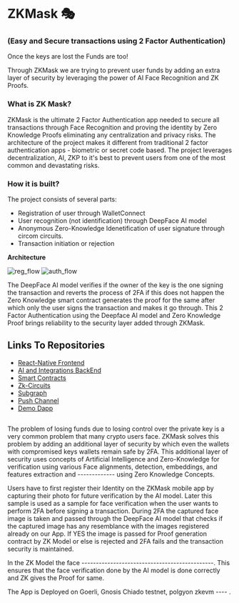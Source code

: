 # ZKMask 🎭
### (Easy and Secure transactions using 2 Factor Authentication)

Once the keys are lost the Funds are too! 

Through ZKMask we are trying to prevent user funds by adding an extra layer of security by leveraging the power of AI Face Recognition and ZK Proofs.

### What is ZK Mask?
ZKMask is the ultimate 2 Factor Authentication app needed to secure all transactions through Face Recognition and proving the identity by Zero Knowledge Proofs eliminating any centralization and privacy risks. The architecture of the project makes it different from traditional 2 factor authentication apps - biometric or secret code based. The project leverages decentralization, AI, ZKP to it's best to prevent users from one of the most common and devastating risks. 

### How it is built?
The project consists of several parts:
- Registration of user through WalletConnect
- User recognition (not identification) through DeepFace AI model
- Anonymous Zero-Knowledge Idenetification of user signature through circom circuits.
- Transaction initiation or rejection

**Architecture**

![reg_flow](https://github.com/zkMask/.github/assets/76250660/9462e666-f75e-494a-96ae-a254fda33a32)
![auth_flow](https://github.com/zkMask/.github/assets/76250660/40fa5ffd-899e-4e2c-b068-b2cd733a0363)

The DeepFace AI model verifies if the owner of the key is the one signing the transaction and reverts the process of 2FA if this does not happen the Zero Knowledge smart contract generates the proof for the same after which only the user signs the transaction and makes it go through. This 2 Factor Authentication using the  Deepface AI model and Zero Knowledge Proof brings reliability to the security layer added through ZKMask.

## Links To Repositories
- [React-Native Frontend](https://github.com/zkMask/mobile-frontend)
- [AI and Integrations BackEnd](https://github.com/zkMask/backend)
- [Smart Contracts](https://github.com/zkMask/contracts)
- [Zk-Circuits](https://github.com/zkMask/zkMask-circuits)
- [Subgraph](https://github.com/zkMask/zkMask-subgraph)
- [Push Channel](https://github.com/zkMask/zkMask-pushNotif)
- [Demo Dapp](https://github.com/zkMask/TestingDapp)

## 
The problem of losing funds due to losing control over the private key is a very common problem that many crypto users face. ZKMask solves this problem by adding an additional layer of security by which even the wallets with compromised keys wallets remain safe by 2FA. This additional layer of security uses concepts of Artificial Intelligence and Zero-Knowledge for verification using various Face alignments, detection, embeddings, and features extraction and ------------- using Zero Knowledge Concepts. 

Users have to first register their Identity on the ZKMask mobile app by capturing their photo for future verification by the AI model. Later this sample is used as a sample for face verification when the user wants to perform 2FA before signing a transaction. During 2FA the captured face image is taken and passed through the DeepFace AI model that checks if the captured image has any resemblance with the images registered already on our App. If YES the image is passed for Proof generation contract by ZK Model or else is rejected and 2FA fails and the transaction security is maintained. 

In the ZK Model the face ----------------------------------------------.
This ensures that the face verification done by the AI model is done correctly and ZK gives the Proof for same.
 
The App is Deployed on Goerli, Gnosis Chiado testnet, polgyon zkevm ---- .


